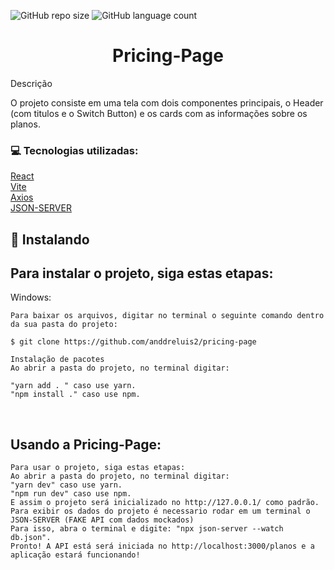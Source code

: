 ![GitHub repo size](https://img.shields.io/github/repo-size/anddreluis2/pricing-page?style=for-the-badge)
![GitHub language count](https://img.shields.io/github/languages/count/anddreluis2/pricing-page?style=for-the-badge)


<h1 text align="center">Pricing-Page</h1>

Descrição
<p>O projeto consiste em uma tela com dois componentes principais, o Header (com titulos e o Switch Button) e os cards com as informações sobre os planos.</p>

<h3>💻 Tecnologias utilizadas:</h3>

[React](https://pt-br.reactjs.org/docs/getting-started.html)<br/>
[Vite](https://vitejs.dev/)<br/>
[Axios](https://axios-http.com/)<br/>
[JSON-SERVER](https://www.npmjs.com/package/json-server)<br/>


## 🚀 Instalando 

##  Para instalar o projeto, siga estas etapas:

Windows:
```
Para baixar os arquivos, digitar no terminal o seguinte comando dentro da sua pasta do projeto:
 
$ git clone https://github.com/anddreluis2/pricing-page
 
Instalação de pacotes
Ao abrir a pasta do projeto, no terminal digitar:
 
"yarn add . " caso use yarn.
"npm install ." caso use npm.
```
<br />

<h2>Usando a Pricing-Page:</h2>

```
Para usar o projeto, siga estas etapas:
Ao abrir a pasta do projeto, no terminal digitar:
"yarn dev" caso use yarn.
"npm run dev" caso use npm.
E assim o projeto será inicializado no http://127.0.0.1/ como padrão.
Para exibir os dados do projeto é necessario rodar em um terminal o JSON-SERVER (FAKE API com dados mockados)
Para isso, abra o terminal e digite: "npx json-server --watch db.json".
Pronto! A API está será iniciada no http://localhost:3000/planos e a aplicação estará funcionando!
 ```
